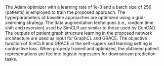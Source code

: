 The Adam optimizer with a learning rate of 1e-3 and a batch size of 256 (patients) is employed to train the proposed approach. 
The hyperparameters of baseline approaches are optimized using a grid-searching strategy. 
The data augmentation techniques (i.e., random time shift and reversion) used by SimCLR are similar to those used by ConCAD. 
The outputs of patient graph structure learning in the proposed network architecture are used as input for GraphCL and GRACE. 
The objective function of SimCLR and GRACE in the self-supervised learning setting is contrastive loss. When properly trained and optimized, the obtained patient representations are fed into logistic regressors for downstream prediction tasks.
